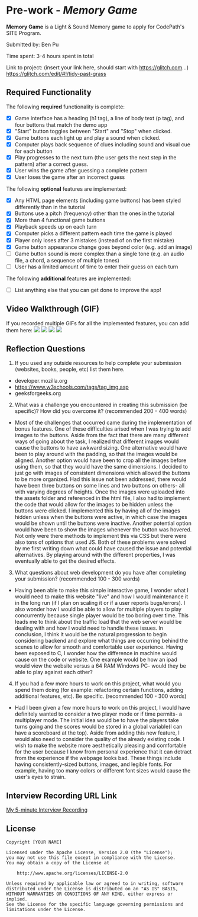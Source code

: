 # Pre-work - *Memory Game*

**Memory Game** is a Light & Sound Memory game to apply for CodePath's SITE Program. 

Submitted by: Ben Pu

Time spent: 3-4 hours spent in total

Link to project: (insert your link here, should start with https://glitch.com...)
https://glitch.com/edit/#!/tidy-past-grass

## Required Functionality

The following **required** functionality is complete:

* [x] Game interface has a heading (h1 tag), a line of body text (p tag), and four buttons that match the demo app
* [x] "Start" button toggles between "Start" and "Stop" when clicked. 
* [x] Game buttons each light up and play a sound when clicked. 
* [x] Computer plays back sequence of clues including sound and visual cue for each button
* [x] Play progresses to the next turn (the user gets the next step in the pattern) after a correct guess. 
* [x] User wins the game after guessing a complete pattern
* [x] User loses the game after an incorrect guess

The following **optional** features are implemented:

* [x] Any HTML page elements (including game buttons) has been styled differently than in the tutorial
* [x] Buttons use a pitch (frequency) other than the ones in the tutorial
* [x] More than 4 functional game buttons
* [x] Playback speeds up on each turn
* [x] Computer picks a different pattern each time the game is played
* [x] Player only loses after 3 mistakes (instead of on the first mistake)
* [x] Game button appearance change goes beyond color (e.g. add an image)
* [ ] Game button sound is more complex than a single tone (e.g. an audio file, a chord, a sequence of multiple tones)
* [ ] User has a limited amount of time to enter their guess on each turn

The following **additional** features are implemented:

- [ ] List anything else that you can get done to improve the app!

## Video Walkthrough (GIF)

If you recorded multiple GIFs for all the implemented features, you can add them here:
![](gif1-link-here)
![](gif2-link-here)
![](gif3-link-here)
![](gif4-link-here)

## Reflection Questions
1. If you used any outside resources to help complete your submission (websites, books, people, etc) list them here. 
- developer.mozilla.org
- https://www.w3schools.com/tags/tag_img.asp
- geeksforgeeks.org

2. What was a challenge you encountered in creating this submission (be specific)? How did you overcome it? (recommended 200 - 400 words) 
- Most of the challenges that occurred came during the implementation of bonus features. One of these difficulties arised when I was trying to add images to the buttons. Aside from the fact that there are many different ways of going about the task, I realized that different images would cause the buttons to have awkward sizing. One alternative would have been to play around with the padding, so that the images would be aligned. Another option would have been to crop all the images before using them, so that they would have the same dimensions. I decided to just go with images of consistent dimensions which allowed the buttons to be more organized. Had this issue not been addressed, there would have been three buttons on some lines and two buttons on others- all with varying degrees of heights. Once the images were uploaded into the assets folder and referenced in the html file, I also had to implement the code that would allow for the images to be hidden unless the buttons were clicked. I implemented this by having all of the images hidden unless when the buttons were active, in which case the images would be shown until the buttons were inactive. Another potential option would have been to show the images whenever the button was hovered. Not only were there methods to implement this via CSS but there were also tons of options that used JS. 
Both of these problems were solved by me first writing down what could have caused the issue and potential alternatives. By playing around with the different properties, I was eventually able to get the desired effects.

3. What questions about web development do you have after completing your submission? (recommended 100 - 300 words) 
- Having been able to make this simple interactive game, I wonder what I would need to make this website "live" and how I would maintenance it in the long run (if I plan on scaling it or if a user reports bugs/errors). I also wonder how I would be able to allow for multiple players to play concurrently because single player would be too boring over time. This leads me to think about the traffic load that the web server would be dealing with and how I would need to handle these issues. In conclusion, I think it would be the natural progression to begin considering backend and explore what things are occurring behind the scenes to allow for smooth and comfortable user experience. Having been exposed to C, I wonder how the difference in machine would cause on the code or website. One example would be how an ipad would view the website versus a 64 RAM Windows PC- would they be able to play against each other?

4. If you had a few more hours to work on this project, what would you spend them doing (for example: refactoring certain functions, adding additional features, etc). Be specific. (recommended 100 - 300 words) 
- Had I been given a few more hours to work on this project, I would have definitely wanted to consider a two player mode or if time permits- a multiplayer mode. The initial idea would be to have the players take turns going and the scores would be stored in a global variable(I can have a scoreboard at the top). Aside from adding this new feature, I would also need to consider the quality of the already existing code. I wish to make the website more aesthetically pleasing and comfortable for the user because I know from personal experience that it can detract from the experience if the webpage looks bad. These things include having consistently-sized buttons, images, and legible fonts. For example, having too many colors or different font sizes would cause the user's eyes to strain.


## Interview Recording URL Link

[My 5-minute Interview Recording](your-link-here)


## License

    Copyright [YOUR NAME]

    Licensed under the Apache License, Version 2.0 (the "License");
    you may not use this file except in compliance with the License.
    You may obtain a copy of the License at

        http://www.apache.org/licenses/LICENSE-2.0

    Unless required by applicable law or agreed to in writing, software
    distributed under the License is distributed on an "AS IS" BASIS,
    WITHOUT WARRANTIES OR CONDITIONS OF ANY KIND, either express or implied.
    See the License for the specific language governing permissions and
    limitations under the License.
